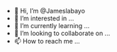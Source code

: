- 👋 Hi, I’m @Jameslabayo
- 👀 I’m interested in ...
- 🌱 I’m currently learning ...
- 💞️ I’m looking to collaborate on ...
- 📫 How to reach me ...

<!---
Jameslabayo/Jameslabayo is a ✨ special ✨ repository because its `README.md` (this file) appears on your GitHub profile.
You can click the Preview link to take a look at your changes.
--->
